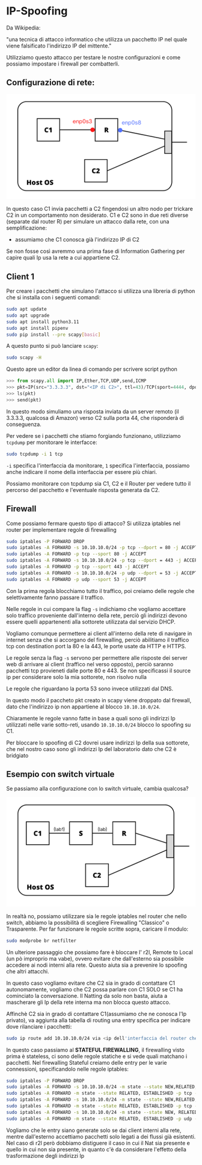 # IP-Spoofing

Da Wikipedia: 

"una tecnica di attacco informatico che utilizza un pacchetto IP nel quale viene falsificato l'indirizzo IP del mittente."

Utilizziamo questo attacco per testare le nostre configurazioni e come possiamo impostare i firewall per combatterli.

## Configurazione di rete:

![](/lezioni/pics/r2c.png)

In questo caso C1 invia pacchetti a C2 fingendosi un altro nodo per trickare C2 in un comportamento non desiderato.
C1 e C2 sono in due reti diverse (separate dal router R) per simulare un attacco dalla rete, con una semplificazione:
- assumiamo che C1 conosca già l'indirizzo IP di C2

Se non fosse così avremmo una prima fase di Information Gathering per capire quali Ip usa la rete a cui appartiene C2.

## Client 1

Per creare i pacchetti che simulano l'attacco si utilizza una libreria di python che si installa con i seguenti comandi:
```bash
sudo apt update
sudo apt upgrade
sudo apt install python3.11
sudo apt install pipenv
sudo pip install --pre scapy[basic]
```

A questo punto si può lanciare `scapy`:
```bash
sudo scapy -H
```

Questo apre un editor da linea di comando per scrivere script python
```python
>>> from scapy.all import IP,Ether,TCP,UDP,send,ICMP
>>> pkt=IP(src="3.3.3.3", dst="<IP di C2>", ttl=43)/TCP(sport=4444, dport=44)
>>> ls(pkt)
>>> send(pkt)
```

In questo modo simuliamo una risposta inviata da un server remoto (il 3.3.3.3, qualcosa di Amazon) verso C2 sulla porta 44, che risponderà di conseguenza.

Per vedere se i pacchetti che stiamo forgiando funzionano, utilizziamo `tcpdump` per monitorare le interfacce:
```bash
sudo tcpdump -i 1 tcp
```

`-i` specifica l'interfaccia da monitorare, `1` specifica l'interfaccia, possiamo anche indicare il nome della interfaccia per essere più chiari.

Possiamo monitorare con tcpdump sia C1, C2 e il Router per vedere tutto il percorso del pacchetto e l'eventuale risposta generata da C2.

## Firewall

Come possiamo fermare questo tipo di attacco? Si utilizza iptables nel router per implementare regole di firewalling
```bash
sudo iptables -P FORWARD DROP
sudo iptables -A FORWARD -s 10.10.10.0/24 -p tcp --dport = 80 -j ACCEPT
sudo iptables -A FORWARD -p tcp --sport 80 -j ACCEPT
sudo iptables -A FORWARD -s 10.10.10.0/24 -p tcp --dport = 443 -j ACCEPT
sudo iptables -A FORWARD -p tcp --sport 443 -j ACCEPT
sudo iptables -A FORWARD -s 10.10.10.0/24 -p udp --dport = 53 -j ACCEPT
sudo iptables -A FORWARD -p udp --sport 53 -j ACCEPT
```

Con la prima regola blocchiamo tutto il traffico, poi creiamo delle regole che selettivamente fanno passare il traffico.

Nelle regole in cui compare la flag `-s` indichiamo che vogliamo accettare solo traffico proveniente dall'interno della rete, perciò gli indirizzi devono essere quelli appartenenti alla sottorete utilizzata dal servizio DHCP.

Vogliamo comunque permettere ai client all'interno della rete di navigare in internet senza che si accorgano del firewalling, perciò abilitiamo il traffico tcp con destination port la 80 e la 443, le porte usate da HTTP e HTTPS.

Le regole senza la flag `-s` servono per permettere alle risposte dei server web di arrivare ai client (traffico nel verso opposto), perciò saranno pacchetti tcp provieneti dalle porte 80 e 443.
Se non specificassi il source ip per considerare solo la mia sottorete, non risolvo nulla

Le regole che riguardano la porta 53 sono invece utilizzati dal DNS.

In questo modo il paccheto pkt creato in scapy viene droppato dal firewall, dato che l'indirizzo ip non appartiene al blocco `10.10.10.0/24`.

Chiaramente le regole vanno fatte in base a quali sono gli indirizzi Ip utilizzati nelle varie sotto-reti, usando `10.10.10.0/24` blocco lo spoofing su C1.

Per bloccare lo spoofing di C2 dovrei usare indirizzi Ip della sua sottorete, che nel nostro caso sono gli indirizzi Ip del laboratorio dato che C2 è bridgiato

## Esempio con switch virtuale

Se passiamo alla configurazione con lo switch virtuale, cambia qualcosa?

![](/lezioni/pics/rs2c.png)

In realtà no, possiamo utilizzare sia le regole iptables nel router che nello switch, abbiamo la possibilità di scegliere Firewalling "Classico" o Trasparente.
Per far funzionare le regole scritte sopra, caricare il modulo:
```bash
sudo modprobe br netfilter
```

Un ulteriore passaggio che possiamo fare è bloccare l' r2l, Remote to Local (un pò improprio ma vabe), ovvero evitare che dall'esterno sia possibile accedere ai nodi interni alla rete.
Questo aiuta sia a prevenire lo spoofing che altri attacchi.

In questo caso vogliamo evitare che C2 sia in grado di contattare C1 autonomamente, vogliamo che C2 possa parlare con C1 SOLO se C1 ha cominciato la conversazione.
Il Natting da solo non basta, aiuta a mascherare gli Ip della rete interna ma non blocca questo attacco.

Affinchè C2 sia in grado di contattare C1(assumiamo che ne conosca l'Ip privato), va aggiunta alla tabella di routing una entry specifica per indicare dove rilanciare i pacchetti:
```bash
sudo ip route add 10.10.10.0/24 via <ip dell'interfaccia del router che sta nella stessa rete con C2>
```

In questo caso passiamo al **STATEFUL FIREWALLING**, il firewalling visto prima è stateless, ci sono delle regole statiche e si vede quali matchano i pacchetti.
Nel firewalling Stateful creiamo delle entry per le varie connessioni, specificandolo nelle regole iptables:
```bash
sudo iptables -P FORWARD DROP
sudo iptables -A FORWARD -s 10.10.10.0/24 -m state --state NEW,RELATED,ESTABLISHED -p tcp --dport = 80 -j ACCEPT
sudo iptables -A FORWARD -m state --state RELATED, ESTABLISHED -p tcp --sport 80 -j ACCEPT
sudo iptables -A FORWARD -s 10.10.10.0/24 -m state --state NEW,RELATED,ESTABLISHED -p tcp --dport = 443 -j ACCEPT
sudo iptables -A FORWARD -m state --state RELATED, ESTABLISHED -p tcp --sport 443 -j ACCEPT
sudo iptables -A FORWARD -s 10.10.10.0/24 -m state --state NEW, RELATED, ESTABLISHED -p udp --dport = 53 -j ACCEPT
sudo iptables -A FORWARD -m state --state RELATED, ESTABLISHED -p udp --sport 53 -j ACCEPT
```

Vogliamo che le entry siano generate solo se dai client interni alla rete, mentre dall'esterno accettiamo pacchetti solo legati a dei flussi già esistenti.
Nel caso di r2l però dobbiamo distiguere il caso in cui il Nat sia presente e quello in cui non sia presente, in quanto c'è da considerare l'effetto della trasformazione degli indirizzi Ip
